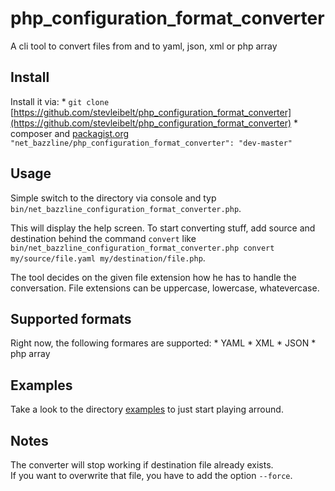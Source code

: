 # php_configuration_format_converter 

A cli tool to convert files from and to yaml, json, xml or php array

## Install

Install it via: 
    * `git clone `[https://github.com/stevleibelt/php_configuration_format_converter](https://github.com/stevleibelt/php_configuration_format_converter)
    * composer and [packagist.org](https://packagist.org/packages/net_bazzline/php_configuration_format_converter) `"net_bazzline/php_configuration_format_converter": "dev-master"`

## Usage

Simple switch to the directory via console and typ `bin/net_bazzline_configuration_format_converter.php`.  

This will display the help screen. To start converting stuff, add source and destination behind the command `convert` like `bin/net_bazzline_configuration_format_converter.php convert my/source/file.yaml my/destination/file.php`.  

The tool decides on the given file extension how he has to handle the conversation. File extensions can be uppercase, lowercase, whatevercase.  

## Supported formats

Right now, the following formares are supported:
    * YAML
    * XML
    * JSON
    * php array

## Examples

Take a look to the directory [examples](https://github.com/stevleibelt/php_configuration_format_converter/tree/master/example) to just start playing arround.

## Notes

The converter will stop working if destination file already exists.  
If you want to overwrite that file, you have to add the option `--force`.
